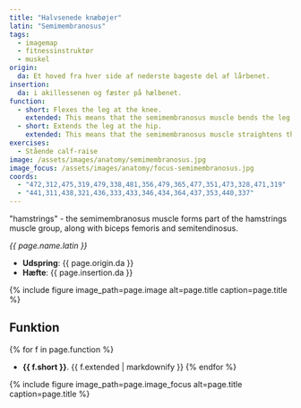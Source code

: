 ```yaml
---
title: "Halvsenede knæbøjer"
latin: "Semimembranosus"
tags:
  - imagemap
  - fitnessinstruktør
  - muskel
origin: 
  da: Et hoved fra hver side af nederste bageste del af lårbenet.
insertion: 
  da: i akillessenen og fæster på hælbenet.
function: 
  - short: Flexes the leg at the knee.
    extended: This means that the semimembranosus muscle bends the leg at the knee joint such that there is a decrease in the angle between the lower leg and the upper leg.
  - short: Extends the leg at the hip.
    extended: This means that the semimembranosus muscle straightens the hip joint such that there is an increase in the angle between the upper leg and the torso.
exercises:
  - Stående calf-raise
image: /assets/images/anatomy/semimembranosus.jpg
image_focus: /assets/images/anatomy/focus-semimembranosus.jpg
coords:
  - "472,312,475,319,479,338,481,356,479,365,477,351,473,328,471,319"
  - "441,311,438,321,436,333,433,346,434,364,437,353,440,337"
---
```


"hamstrings" - the semimembranosus muscle forms part of the hamstrings muscle group, along with biceps femoris and semitendinosus.

_{{ page.name.latin }}_

- **Udspring**: {{ page.origin.da }}
- **Hæfte**: {{ page.insertion.da }}

{% include figure image_path=page.image alt=page.title caption=page.title %}

## Funktion

{% for f in page.function %}
- **{{ f.short }}**.
  {{ f.extended | markdownify }}
{% endfor %}

{% include figure image_path=page.image_focus alt=page.title caption=page.title %}
